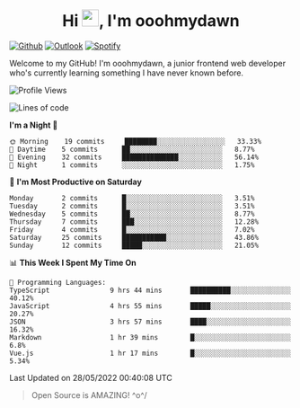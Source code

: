 <h1 align="center">Hi <img src="https://raw.githubusercontent.com/MartinHeinz/MartinHeinz/master/wave.gif" width="30px">, I'm ooohmydawn</h1>

[![Github](https://img.shields.io/badge/-Github-000?style=flat&logo=Github&logoColor=white)](https://github.com/ooohmydawn)
[![Outlook](https://img.shields.io/badge/-Outlook-0078D4?style=flat&logo=Microsoft-Outlook&logoColor=white)](mailto:ooohmydawn@hotmail.com)
[![Spotify](https://img.shields.io/badge/-Spotify-1DB954?style=flat&logo=Spotify&logoColor=white)](https://open.spotify.com/user/tkf5c7q582tnbk7v0t9d3fsqq)
&nbsp;

Welcome to my GitHub! I'm ooohmydawn, a junior frontend web developer who's currently learning something I have never known before.


<!--START_SECTION:waka-->
![Profile Views](http://img.shields.io/badge/Profile%20Views-64-blue)

![Lines of code](https://img.shields.io/badge/From%20Hello%20World%20I%27ve%20Written-12%20Thousand%20lines%20of%20code-blue)

**I'm a Night 🦉** 

```text
🌞 Morning    19 commits     ████████░░░░░░░░░░░░░░░░░   33.33% 
🌆 Daytime    5 commits      ██░░░░░░░░░░░░░░░░░░░░░░░   8.77% 
🌃 Evening    32 commits     ██████████████░░░░░░░░░░░   56.14% 
🌙 Night      1 commits      ░░░░░░░░░░░░░░░░░░░░░░░░░   1.75%

```
📅 **I'm Most Productive on Saturday** 

```text
Monday       2 commits      █░░░░░░░░░░░░░░░░░░░░░░░░   3.51% 
Tuesday      2 commits      █░░░░░░░░░░░░░░░░░░░░░░░░   3.51% 
Wednesday    5 commits      ██░░░░░░░░░░░░░░░░░░░░░░░   8.77% 
Thursday     7 commits      ███░░░░░░░░░░░░░░░░░░░░░░   12.28% 
Friday       4 commits      █░░░░░░░░░░░░░░░░░░░░░░░░   7.02% 
Saturday     25 commits     ███████████░░░░░░░░░░░░░░   43.86% 
Sunday       12 commits     █████░░░░░░░░░░░░░░░░░░░░   21.05%

```


📊 **This Week I Spent My Time On** 

```text
💬 Programming Languages: 
TypeScript               9 hrs 44 mins       ██████████░░░░░░░░░░░░░░░   40.12% 
JavaScript               4 hrs 55 mins       █████░░░░░░░░░░░░░░░░░░░░   20.27% 
JSON                     3 hrs 57 mins       ████░░░░░░░░░░░░░░░░░░░░░   16.32% 
Markdown                 1 hr 39 mins        █░░░░░░░░░░░░░░░░░░░░░░░░   6.8% 
Vue.js                   1 hr 17 mins        █░░░░░░░░░░░░░░░░░░░░░░░░   5.34%

```


 Last Updated on 28/05/2022 00:40:08 UTC
<!--END_SECTION:waka-->


> Open Source is AMAZING! \^o^/

